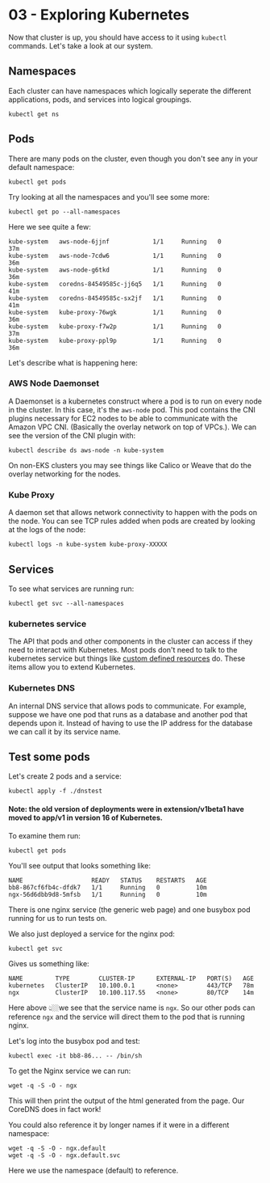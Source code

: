# 03 - Exploring Kubernetes

Now that cluster is up, you should have access to it using `kubectl` commands.  Let's take a look at our system.   

## Namespaces
Each cluster can have namespaces which logically seperate the different applications, pods, and services into logical groupings. 

```
kubectl get ns
```

## Pods

There are many pods on the cluster, even though you don't see any in your default namespace: 

```
kubectl get pods
```
Try looking at all the namespaces and you'll see some more: 

```
kubectl get po --all-namespaces
```
Here we see quite a few: 

```
kube-system   aws-node-6jjnf            1/1     Running   0          37m
kube-system   aws-node-7cdw6            1/1     Running   0          36m
kube-system   aws-node-g6tkd            1/1     Running   0          36m
kube-system   coredns-84549585c-jj6q5   1/1     Running   0          41m
kube-system   coredns-84549585c-sx2jf   1/1     Running   0          41m
kube-system   kube-proxy-76wgk          1/1     Running   0          36m
kube-system   kube-proxy-f7w2p          1/1     Running   0          37m
kube-system   kube-proxy-ppl9p          1/1     Running   0          36m
```

Let's describe what is happening here: 

### AWS Node Daemonset

A Daemonset is a kubernetes construct where a pod is to run on every node in the cluster.  In this case, it's the `aws-node` pod.  This pod contains the CNI plugins necessary for EC2 nodes to be able to communicate with the Amazon VPC CNI.  (Basically the overlay network on top of VPCs.).  We can see the version of the CNI plugin with: 

```
kubectl describe ds aws-node -n kube-system
```
On non-EKS clusters you may see things like Calico or Weave that do the overlay networking for the nodes. 

### Kube Proxy

A daemon set that allows network connectivity to happen with the pods on the node.  You can see TCP rules added when pods are created by looking at the logs of the node: 

```
kubectl logs -n kube-system kube-proxy-XXXXX
```


## Services

To see what services are running run: 

```
kubectl get svc --all-namespaces
```

### kubernetes service

The API that pods and other components in the cluster can access if they need to interact with Kubernetes.  Most pods don't need to talk to the kubernetes service but things like [custom defined resources](https://kubernetes.io/docs/concepts/extend-kubernetes/api-extension/custom-resources/) do. These items allow you to extend Kubernetes. 

### Kubernetes DNS

An internal DNS service that allows pods to communicate.  For example, suppose we have one pod that runs as a database and another pod that depends upon it.  Instead of having to use the IP address for the database we can call it by its service name. 

## Test some pods

Let's create 2 pods and a service: 

```
kubectl apply -f ./dnstest
```
#### Note: the old version of deployments were in extension/v1beta1 have moved to app/v1 in version 16 of Kubernetes.

To examine them run: 

```
kubectl get pods
```

You'll see output that looks something like:  

```
NAME                   READY   STATUS    RESTARTS   AGE
bb8-867cf6fb4c-dfdk7   1/1     Running   0          10m
ngx-56d6dbb9d8-5mfsb   1/1     Running   0          10m
```

There is one nginx service (the generic web page) and one busybox pod running for us to run tests on. 

We also just deployed a service for the nginx pod: 

```
kubectl get svc
```

Gives us something like: 

```
NAME         TYPE        CLUSTER-IP      EXTERNAL-IP   PORT(S)   AGE
kubernetes   ClusterIP   10.100.0.1      <none>        443/TCP   78m
ngx          ClusterIP   10.100.117.55   <none>        80/TCP    14m
```

Here above 👆🏼we see that the service name is `ngx`.  So our other pods can reference `ngx` and the service will direct them to the pod that is running nginx. 


Let's log into the busybox pod and test: 

```
kubectl exec -it bb8-86... -- /bin/sh  
```

To get the Nginx service we can run: 

```
wget -q -S -O - ngx
```
This will then print the output of the html generated from the page.  Our CoreDNS does in fact work!

You could also reference it by longer names if it were in a different namespace: 

```
wget -q -S -O - ngx.default
wget -q -S -O - ngx.default.svc
```

Here we use the namespace (default) to reference.  



